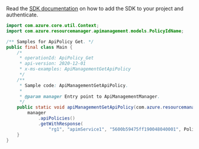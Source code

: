 Read the [SDK documentation](https://github.com/Azure/azure-sdk-for-java/blob/azure-resourcemanager-apimanagement_1.0.0-beta.2/sdk/apimanagement/azure-resourcemanager-apimanagement/README.md) on how to add the SDK to your project and authenticate.

```java
import com.azure.core.util.Context;
import com.azure.resourcemanager.apimanagement.models.PolicyIdName;

/** Samples for ApiPolicy Get. */
public final class Main {
    /*
     * operationId: ApiPolicy_Get
     * api-version: 2020-12-01
     * x-ms-examples: ApiManagementGetApiPolicy
     */
    /**
     * Sample code: ApiManagementGetApiPolicy.
     *
     * @param manager Entry point to ApiManagementManager.
     */
    public static void apiManagementGetApiPolicy(com.azure.resourcemanager.apimanagement.ApiManagementManager manager) {
        manager
            .apiPolicies()
            .getWithResponse(
                "rg1", "apimService1", "5600b59475ff190048040001", PolicyIdName.POLICY, null, Context.NONE);
    }
}
```
